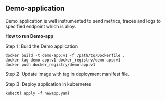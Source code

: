 ## Demo-application

Demo application is well instrumented to send metrics, traces and logs to specified endpoint which is alloy.

**How to run Demo-app**

Step 1: Build the Demo application
```
docker build -t demo-app:v1 -f /path/to/Dockerfile .
docker tag demo-app:v1 docker_registry/demo-app:v1
docker push docker_registry/demo-app:v1
```

Step 2: Update image with tag in deployment manifest file.

Step 3: Deploy application in kubernetes
```
kubectl apply -f newapp.yaml
```